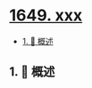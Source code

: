 # [1649. xxx](https://github.com/Tdahuyou/TNotes.leetcode/tree/main/notes/1649.%20xxx)

<!-- region:toc -->

- [1. 📝 概述](#1--概述)

<!-- endregion:toc -->

## 1. 📝 概述
